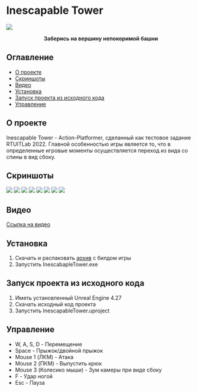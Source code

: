 # Inescapable Tower
![](https://i.yapx.ru/RNSD8.png)

<p align="center"> <b>Заберись на вершину непокоримой башни</b>
    <br> 
</p>
    
</div>

## Оглавление
- [О проекте](#about)
- [Скриншоты](#sceenshots)
- [Видео](#video)
- [Установка](#setup)
- [Запуск проекта из исходного кода](#source)
- [Управление](#controls)

## О проекте <a name = "about"></a>
Inescapable Tower - Action-Platformer, сделанный как тестовое задание RTUITLab 2022. Главной особенностью игры является то, что в определенные игровые моменты осуществляется переход из вида со спины в вид сбоку. 

## Скриншоты <a name = "sceenshots"></a>
![](https://i.yapx.ru/RNSEv.png)
![](https://i.yapx.ru/RNSE0.png)
![](https://i.yapx.ru/RNSE1.png)
![](https://i.yapx.ru/RNSE4.png)
![](https://i.yapx.ru/RNSE5.png)
![](https://i.yapx.ru/RNSE8.png)
![](https://i.yapx.ru/RNSFA.png)
![](https://i.yapx.ru/RNSFD.png)

## Видео <a name = "video"></a>
[Ссылка на видео](https://www.youtube.com/watch?v=wkFnmv2t3BU)

## Установка <a name = "setup"></a>
1. Скачать и распаковать [архив](https://drive.google.com/file/d/1_CWvXDwr1zEIq9zWPd5YpnEu1aPdC-3s/view?usp=sharing) с билдом игры
2. Запустить InescabapleTower.exe

## Запуск проекта из исходного кода <a name = "source"></a>
1. Иметь установленный Unreal Engine 4.27
2. Скачать исходный код проекта
3. Запустить InescapableTower.uproject

## Управление <a name = "controls"></a>
- W, A, S, D - Перемещение
- Space - Прыжок/двойной прыжок
- Mouse 1 (ЛКМ) - Атака
- Mouse 2 (ПКМ) - Выпустить крюк
- Mouse 3 (Колесико мыши) - Зум камеры при виде сбоку
- F - Удар ногой
- Esc - Пауза
